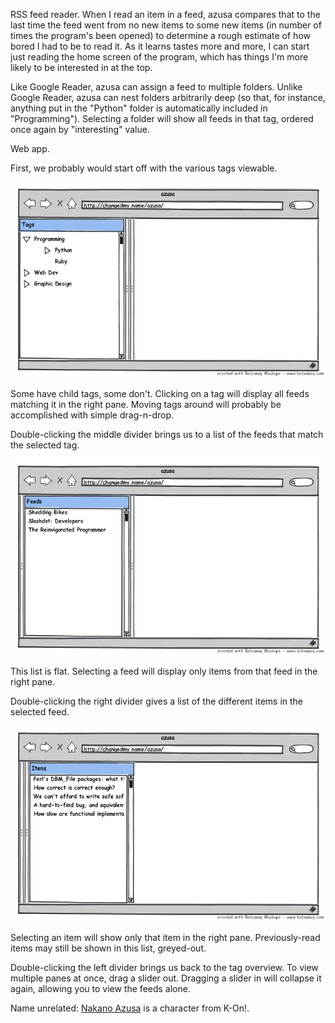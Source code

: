 RSS feed reader. When I read an item in a feed, azusa compares that to the last
time the feed went from no new items to some new items (in number of times the
program's been opened) to determine a rough estimate of how bored I had to be to
read it. As it learns tastes more and more, I can start just reading the home
screen of the program, which has things I'm more likely to be interested in at
the top.

Like Google Reader, azusa can assign a feed to multiple folders. Unlike Google
Reader, azusa can nest folders arbitrarily deep (so that, for instance, anything
put in the "Python" folder is automatically included in "Programming").
Selecting a folder will show all feeds in that tag, ordered once again by
"interesting" value.

Web app.

First, we probably would start off with the various tags viewable.

![tags](http://github.com/xiongchiamiov/azusa/raw/master/mockups/tags.png)

Some have child tags, some don't. Clicking on a tag will display all feeds
matching it in the right pane. Moving tags around will probably be accomplished
with simple drag-n-drop.

Double-clicking the middle divider brings us to a list of the feeds that match
the selected tag.

![feeds](http://github.com/xiongchiamiov/azusa/raw/master/mockups/feeds.png)

This list is flat. Selecting a feed will display only items from that feed in
the right pane.

Double-clicking the right divider gives a list of the different items in the
selected feed.

![items](http://github.com/xiongchiamiov/azusa/raw/master/mockups/items.png)

Selecting an item will show only that item in the right pane. Previously-read
items may still be shown in this list, greyed-out.

Double-clicking the left divider brings us back to the tag overview. To view
multiple panes at once, drag a slider out. Dragging a slider in will collapse it
again, allowing you to view the feeds alone.

Name unrelated: [Nakano Azusa] is a character from K-On!.

[Nakano Azusa]: http://anidb.net/ch7124
